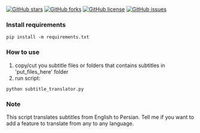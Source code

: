 [![GitHub stars](https://img.shields.io/github/stars/mrtztg/subtitle_batch_translator.svg?style=flat-square)](https://github.com/mrtztg/subtitle_batch_translator/stargazers)
[![GitHub forks](https://img.shields.io/github/forks/mrtztg/subtitle_batch_translator.svg?style=flat-square)](https://github.com/mrtztg/subtitle_batch_translator/network)
[![GitHub license](https://img.shields.io/github/license/mrtztg/subtitle_batch_translator.svg?style=flat-square)](https://github.com/mrtztg/subtitle_batch_translator/blob/master/LICENSE)
[![GitHub issues](https://img.shields.io/github/issues/mrtztg/subtitle_batch_translator.svg?style=flat-square)](https://github.com/mrtztg/subtitle_batch_translator/issues)

### Install requirements

```commandline
pip install -m requirements.txt
```

### How to use

1. copy/cut you subtitle files or folders that contains subtitles in 'put_files_here' folder
2. run script:

```commandline
python subtitle_translator.py
```

### Note

This script translates subtitles from English to Persian. Tell me if you want to add a feature to
translate from any to any language.